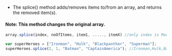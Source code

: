 * The splice() method adds/removes items to/from an array, and returns the removed item(s).
#### Note: This method changes the original array.
```js
array.splice(index, noOfItems, item1, ....., itemX) //only index is Required one,rest are optional.

var superHeroes = ["Ironman", "Hulk", "Blackpanther", "Superman"];
superHeroes.splice(2, 1, "Batman", "CaptainAmerica"); //Ironman,Hulk,Batman,CaptainAmerica,Superman
```
